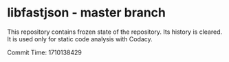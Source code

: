 # libfastjson - master branch

This repository contains frozen state of the repository.
Its history is cleared. It is used only for static code
analysis with Codacy.

Commit Time: 1710138429